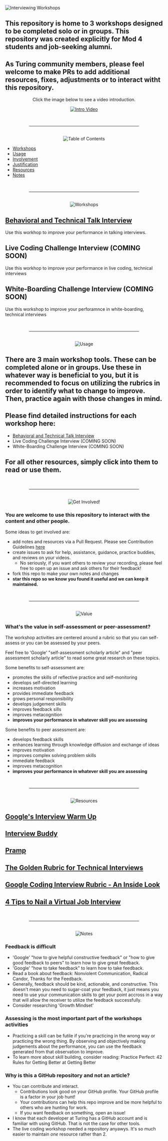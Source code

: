 
![Interviewing Workshops](./assets/banner.png "Interviewing Workshops")

## This repository is home to 3 workshops designed to be completed solo or in groups. This repository was created explicitly for Mod 4 students and job-seeking alumni. 

## As Turing community members, please feel welcome to make PRs to add additional resources, fixes, adjustments or to interact witht this repository. 

<div align="center">

Click the image below to see a video introduction.

[![Intro Video](./assets/video.png)](https://youtu.be/gLSt2lj5h3E "Intro Video")

</div>

<div align="center">
  <br/>
  <hr style="width: 70%"/>
  <br/>
  <picture>
    <img alt="Table of Contents" src="./assets/contents.png">
  </picture>
</div>

- [Workshops](#workshops)
- [Usage](#usage)
- [Involvement](#involvement)
- [Justification](#value)
- [Resources](#resources)
- [Notes](#notes)

<div align="center">
  <br/>
  <hr style="width: 70%"/>
  <br/>
  <picture name="workshops">
    <img alt="Workshops" src="./assets/workshops.png">
  </picture>
</div>

## [Behavioral and Technical Talk Interview](./Behavioral_and_Technical_Talk_Interview_Workshop/TALK_INTERVIEW_WORKSHOP.md)

Use this workhop to improve your performance in talking interviews. 

## Live Coding Challenge Interview (COMING SOON)

Use this workhop to improve your performance in live coding, technical interviews

## White-Boarding Challenge Interview (COMING SOON)

Use this workshop to improve your perforamnce in white-boarding, technical interviews

<div align="center">
  <br/>
  <hr style="width: 70%"/>
  <br/>
  <picture name="usage">
    <img alt="Usage" src="./assets/usage.png">
  </picture>
</div>

## There are 3 main workshop tools. These can be completed alone or in groups. Use these in whatever way is beneficial to you, but it is recommended to focus on utilizing the rubrics in order to identify what to change to improve. Then, practice again with those changes in mind. 

## Please find detailed instructions for each workshop here: 

- [Behavioral and Technical Talk Interview](./Behavioral_and_Technical_Talk_Interview_Workshop/TALK_INTERVIEW_WORKSHOP.md)
- Live Coding Challenge Interview (COMING SOON)
- White-Boarding Challenge Interview (COMING SOON)

## For all other resources, simply click into them to read or use them.

<div align="center">
  <br/>
  <hr style="width: 70%"/>
  <br/>
  <picture name="involvement">
    <img alt="Get Involved!" src="./assets/get_involved.png">
  </picture>
</div>

### You are welcome to use this repository to interact with the content and other people.

Some ideas to get involved are:

- add notes and resources via a Pull Request. Please see Contribution Guidelines [here](./CONTRIBUTIONS.md)
- create issues to ask for help, assistance, guidance, practice buddies, and reviews on your videos. 
  - No seriously, if you want others to review your recording, please feel free to open up an issue and ask others for their feedback! 
- fork this repo to make your own notes and changes
- **star this repo so we know you found it useful and we can keep it maintained.**

<div align="center">
  <br/>
  <hr style="width: 70%"/>
  <br/>
  <picture name="value">
    <img alt="Value" src="./assets/value.png">
  </picture>
</div>

###  What's the value in self-assessment or peer-assessment? 

The workshop activities are centered around a rubric so that you can self-assess or you can be assessed by your peers. 

Feel free to 'Google' "self-assessment scholarly article" and "peer assessment scholarly article" to read some great research on these topics. 

Some benefits to self-assessment are:

- promotes the skills of reflective practice and self-monitoring
- develops self-directed learning
- increases motivation
- provides immediate feedback
- grows personal responsibility
- develops judgement skills
- improves feedback sills
- improves metacognition
- **improves your performance in whatever skill you are assessing**

Some benefits to peer assessment are: 

- develops feedback skills
- enhances learning through knowledge diffusion and exchange of ideas
- improves motivation
- improves complex solving problem skills
- immediate feedback
- improves metacognition
- **improves your performance in whatever skill you are assessing**

<div align="center">
  <br/>
  <hr style="width: 70%"/>
  <br/>
  <picture name="resources">
    <img alt="Resources" src="./assets/resources.png">
  </picture>
</div>

## [Google's Interview Warm Up](https://grow.google/certificates/interview-warmup/)

## [Interview Buddy](https://interviewbuddy.in/)

## [Pramp](https://www.pramp.com/#/)

## [The Golden Rubric for Technical Interviews](https://medium.com/swlh/the-golden-rubric-for-technical-interviews-2f087ef2ba1)

## [Google Coding Interview Rubric - An Inside Look](https://www.tryexponent.com/blog/google-coding-interview-rubric)

## [4 Tips to Nail a Virtual Job Interview](https://hbr.org/2021/03/4-tips-to-nail-a-virtual-job-interview)

<div align="center">
  <br/>
  <hr style="width: 70%"/>
  <br/>
  <picture name="notes">
    <img alt="Notes" src="./assets/notes.png">
  </picture>
</div>

### Feedback is difficult

- 'Google' "how to give helpful constructive feedback" or "how to give good feedback to peers" to learn how to give great feedback.
- 'Google' "how to take feedback" to learn how to take feedback. 
- Read a book about feedback: Nonviolent Communication, Radical Candor, Thanks for the Feedback.
- Generally, feedback should be kind, actionable, and constructive. This doesn't mean you need to sugar-coat your feedback, it just means you need to use your communication skills to get your point accross in a way that will allow the receiver to utilize the feedback successfully. 
- Consider researching 'Growth Mindset'

### Assessing is the most important part of the workshops activities

- Practicing a skill can be futile if you're practicing in the wrong way or practicing the wrong thing. By observing and objectively making judgements about the performance, you can use the feedback generated from that observation to improve. 
- To learn more about skill building, consider reading: Practice Perfect: 42 Rules for Getting Better at Getting Better

### Why is this a GitHub repository and not an article? 

- You can contribute and interact.
  - Contributions look good on your GitHub profile. Your GitHub profile is a factor in your job hunt!
  - Your contributions can help this repo improve and be more helpful to others who are hunting for work. 
  - If you want feedback on something, open an issue!
- I know that each developer at Turing has a GitHub account and is familiar with using GitHub. That is not the case for other tools. 
- The live coding workshop needed a repository anyawys. It's so much easier to maintain _one_ resource rather than 2. 
  